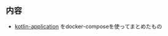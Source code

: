 ## 内容
  - [kotlin-application](https://github.com/k-narusawa/kotlin-application) をdocker-composeを使ってまとめたもの
